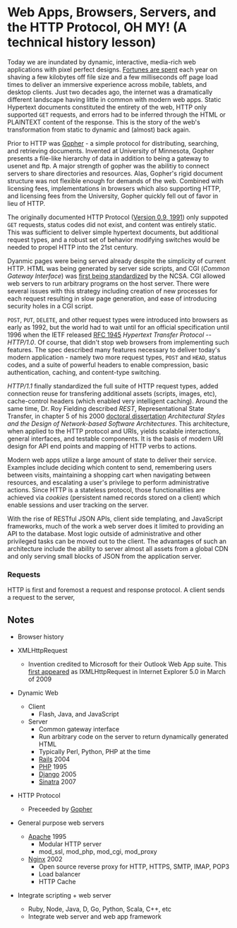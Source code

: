 # Web Apps, Browsers, Servers, and the HTTP Protocol, OH MY! (A technical history lesson)

Today we are inundated by dynamic, interactive, media-rich web applications with pixel perfect designs. [Fortunes are spent](http://www.fastcompany.com/1825005/how-one-second-could-cost-amazon-16-billion-sales) each year on shaving a few kilobytes off file size and a few milliseconds off page load times to deliver an immersive experience across mobile, tablets, and desktop clients. Just two decades ago, the internet was a dramatically different landscape having little in common with modern web apps. Static Hypertext documents constituted the entirety of the web, HTTP only supported `GET` requests, and errors had to be inferred through the HTML or PLAINTEXT content of the response. This is the story of the web's transformation from static to dynamic and (almost) back again.

Prior to HTTP was [Gopher](http://en.wikipedia.org/wiki/Gopher_protocol) - a simple protocol for distributing, searching, and retrieving documents. Invented at University of Minnesota, Gopher presents a file-like hierarchy of data in addition to being a gateway to usenet and ftp. A major strength of gopher was the abilitiy to connect servers to share directories and resources. Alas, Gopher's rigid document structure was not flexible enough for demands of the web. Combined with licensing fees, implementations in browsers which also supporting HTTP, and licensing fees from the University, Gopher quickly fell out of favor in lieu of HTTP.

The originally documented HTTP Protocol ([Version 0.9, 1991](http://www.w3.org/Protocols/HTTP/AsImplemented.html)) only suppoted `GET` requests, status codes did not exist, and content was entirely static. This was sufficient to deliver simple hypertext documents, but additional request types, and a robust set of behavior modifying switches would be needed to propel HTTP into the 21st century.

Dyanmic pages were being served already despite the simplicity of current HTTP. HTML was being generated by server side scripts, and CGI (_Common Gateway Interface_) was [first being standardized](http://en.wikipedia.org/wiki/Common_Gateway_Interface#History) by the NCSA. CGI allowed web servers to run arbitrary programs on the host server. There were several issues with this strategy including creation of new processes for each request resulting in slow page generation, and ease of introducing security holes in a CGI script.

`POST`, `PUT`, `DELETE`, and other request types were introduced into browsers as early as 1992, but the world had to wait until for an official specification until 1996 when the IETF released [RFC 1945](http://tools.ietf.org/html/rfc1945) _Hypertext Transfer Protocol -- HTTP/1.0_. Of course, that didn't stop web browsers from implementing such features. The spec described many features necessary to deliver today's modern application - namely two more request types, `POST` and `HEAD`, status codes, and a suite of powerful headers to enable compression, basic authentication, caching, and content-type switching.

_HTTP/1.1_ finally standardized the full suite of HTTP request types, added connection reuse for transfering additional assets (scripts, images, etc), cache-control headers (which enabled very intelligent caching). Around the same time, Dr. Roy Fielding described _REST_, Representational State Transfer, in chapter 5 of his 2000 [doctoral dissertation](http://www.ics.uci.edu/~fielding/pubs/dissertation/top.htm) _Architectural Styles and the Design of Network-based Software Architectures_. This architecture, when applied to the HTTP protocol and URIs, yields scalable interactions, general interfaces, and testable components. It is the basis of modern URI design for API end points and mapping of HTTP verbs to actions.





Modern web apps utilize a large amount of state to deliver their service. Examples include deciding which content to send, remembering users between visits, maintaining a shopping cart when navigating between resources, and escalating a user's privilege to perform administrative actions. Since HTTP is a stateless protocol, those functionalities are achieved via _cookies_ (persistent named records stored on a client) which enable sessions and user tracking on the server.

With the rise of RESTful JSON APIs, client side templating, and JavaScript frameworks, much of the work a web server does it limited to providing an API to the database. Most logic outside of administrative and other privileged tasks can be moved out to the client. The advantages of such an architecture include the ability to server almost all assets from a global CDN and only serving small blocks of JSON from the application server.

### Requests
HTTP is first and foremost a request and response protocol. A client sends a request to the server, 

## Notes

- Browser history

- XMLHttpRequest
  - Invention credited to Microsoft for their Outlook Web App suite. This [first appeared](http://en.wikipedia.org/wiki/XMLHttpRequest#History_and_support) as IXMLHttpRequest in Internet Explorer 5.0 in March of 2009

- Dynamic Web
  - Client
    - Flash, Java, and JavaScript
  - Server
    - Common gateway interface
    - Run arbitrary code on the server to return dynamically generated HTML
    - Typically Perl, Python, PHP at the time
    - [Rails](http://rubyonrails.org/) 2004
    - [PHP](http://php.net/) 1995
    - [Django](https://www.djangoproject.com/) 2005
    - [Sinatra](http://www.sinatrarb.com/) 2007

- HTTP Protocol
  - Preceeded by [Gopher](http://en.wikipedia.org/wiki/Gopher_protocol)

- General purpose web servers
  - [Apache](http://en.wikipedia.org/wiki/Apache_HTTP_Server) 1995
    - Modular HTTP server
    - mod_ssl, mod_php, mod_cgi, mod_proxy
  - [Nginx](http://en.wikipedia.org/wiki/Nginx) 2002
    - Open source reverse proxy for HTTP, HTTPS, SMTP, IMAP, POP3
    - Load balancer
    - HTTP Cache

- Integrate scripting + web server
  - Ruby, Node, Java, D, Go, Python, Scala, C++, etc
  - Integrate web server and web app framework

[RESTwiki]: http://en.wikipedia.org/wiki/Representational_state_transfer

